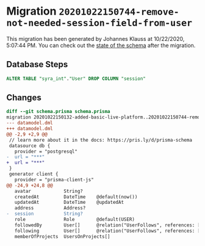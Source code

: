 # Migration `20201022150744-remove-not-needed-session-field-from-user`

This migration has been generated by Johannes Klauss at 10/22/2020, 5:07:44 PM.
You can check out the [state of the schema](./schema.prisma) after the migration.

## Database Steps

```sql
ALTER TABLE "syra_int"."User" DROP COLUMN "session"
```

## Changes

```diff
diff --git schema.prisma schema.prisma
migration 20201022150132-added-basic-live-platform..20201022150744-remove-not-needed-session-field-from-user
--- datamodel.dml
+++ datamodel.dml
@@ -2,9 +2,9 @@
 // learn more about it in the docs: https://pris.ly/d/prisma-schema
 datasource db {
   provider = "postgresql"
-  url = "***"
+  url = "***"
 }
 generator client {
   provider = "prisma-client-js"
@@ -24,9 +24,8 @@
   avatar            String?
   createdAt         DateTime    @default(now())
   updatedAt         DateTime    @updatedAt
   address           Address?
-  session           String?
   role              Role        @default(USER)
   followedBy        User[]      @relation("UserFollows", references: [id])
   following         User[]      @relation("UserFollows", references: [id])
   memberOfProjects  UsersOnProjects[]
```


